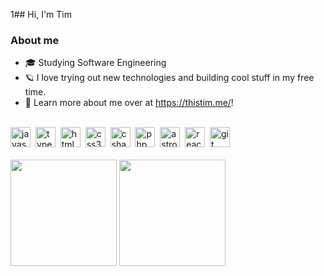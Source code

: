 1## Hi, I'm Tim

### About me
-   🎓 Studying Software Engineering
-   🪐 I love trying out new technologies and building cool stuff in my free time.
-   🔗 Learn more about me over at <https://thistim.me/>!

<br />

<div align="left">
  <img title="JavaScript" height="32" alt="javascript logo" src="https://cdn.jsdelivr.net/gh/devicons/devicon/icons/javascript/javascript-plain.svg" />
  <img height="32" />
  <img title="TypeScript" height="32" alt="typescript logo" src="https://cdn.jsdelivr.net/gh/devicons/devicon/icons/typescript/typescript-original.svg" />
  <img height="32" />
  <img title="HTML5" height="32" alt="html5 logo" src="https://cdn.jsdelivr.net/gh/devicons/devicon/icons/html5/html5-original.svg" />
  <img height="32" />
  <img title="CSS3" height="32" alt="css3 logo" src="https://cdn.jsdelivr.net/gh/devicons/devicon/icons/css3/css3-original.svg" />
  <img height="32" />
  <img title="C#" height="32" alt="csharp logo" src="https://cdn.jsdelivr.net/gh/devicons/devicon/icons/csharp/csharp-original.svg" />
  <img height="32" />
  <img title="PHP" height="32" alt="php logo" src="https://cdn.jsdelivr.net/gh/devicons/devicon/icons/php/php-original.svg" />
  <img height="32" />
  <img title="Astro" height="32" alt="astro logo" src="https://astro.build/favicon.svg" />
  <img height="32" />
  <img title="React" height="32" alt="react logo" src="https://cdn.jsdelivr.net/gh/devicons/devicon/icons/react/react-original.svg" />
  <img height="32" />
  <img title="Git" height="32" alt="git logo" src="https://cdn.jsdelivr.net/gh/devicons/devicon/icons/git/git-original.svg" />
</div>

<br />

<div align="left">
  <img height="170" src="https://github-readme-stats.vercel.app/api/top-langs?username=itsthistim&layout=compact&theme=catppuccin_mocha&hide_border=true"/>
  <img height="170" src="https://streak-stats.demolab.com?user=itsthistim&mode=daily&theme=catppuccin_mocha&hide_border=true"  />
</div>
